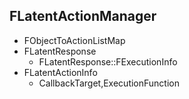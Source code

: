 ## FLatentActionManager
- FObjectToActionListMap
- FLatentResponse
  - FLatentResponse::FExecutionInfo
- FLatentActionInfo
  -  CallbackTarget,ExecutionFunction
